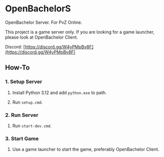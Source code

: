 # OpenBachelorS

OpenBachelor Server. For PvZ Online.

This project is a game server only. If you are looking for a game launcher, please look at OpenBachelor Client.

Discord: [https://discord.gg/W4yPMpBv8F](https://discord.gg/W4yPMpBv8F)

## How-To

### 1. Setup Server

1. Install Python 3.12 and add `python.exe` to path.

2. Run `setup.cmd`.

### 2. Run Server

1. Run `start-dev.cmd`.

### 3. Start Game

1. Use a game launcher to start the game, preferably OpenBachelor Client.
